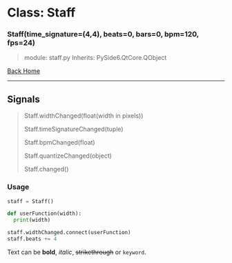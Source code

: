 # Class: Staff
### Staff(time_signature=(4,4), beats=0, bars=0, bpm=120, fps=24)
> module: staff.py
> Inherits: PySide6.QtCore.QObject

[Back Home](index.md)

***

## Signals
> Staff.widthChanged(float(width in pixels))
>
> Staff.timeSignatureChanged(tuple)
>
> Staff.bpmChanged(float)
>
> Staff.quantizeChanged(object)
>
> Staff.changed()

### Usage
```python
staff = Staff()

def userFunction(width):
  print(width)

staff.widthChanged.connect(userFunction)
staff.beats += 4
```

Text can be **bold**, _italic_, ~~strikethrough~~ or `keyword`.
